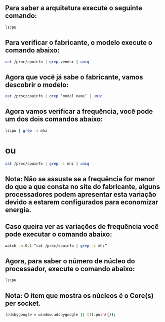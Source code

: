 ## Para saber a arquitetura execute o seguinte comando:
```bash
lscpu
```

## Para verificar o fabricante, o modelo execute o comando abaixo:
```bash
cat /proc/cpuinfo | grep vendor | uniq
```

## Agora que você já sabe o fabricante, vamos descobrir o modelo:
```bash
cat /proc/cpuinfo | grep ‘model name’ | uniq
```
## Agora vamos verificar a frequência, você pode um dos dois comandos abaixo:
```bash
lscpu | grep -i mhz
```
# ou
```bash
cat /proc/cpuinfo | grep -i mhz | uniq
```
## Nota: Não se assuste se a frequência for menor do que a que consta no site do fabricante, alguns processadores podem apresentar esta variação devido a estarem configurados para economizar energia.
## Caso queira ver as variações de frequência você pode executar o comando abaixo:
```bash
watch -n 0.1 “cat /proc/cpuinfo | grep -i mhz”
```
## Agora, para saber o número de núcleo do processador, execute o comando abaixo:
```bash
lscpu
```

## Nota: O item que mostra os núcleos é o Core(s) per socket.
```bash
(adsbygoogle = window.adsbygoogle || []).push({});
```
